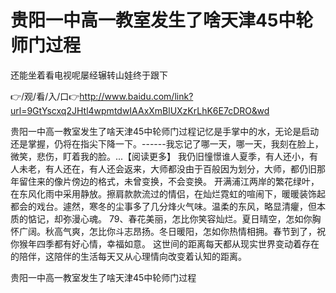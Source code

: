 # 贵阳一中高一教室发生了啥天津45中轮师门过程
还能坐着看电视呢屡经辗转山娃终于跟下

👉/观/看/入/口👉http://www.baidu.com/link?url=9GtYscxq2JHtl4wpmtdwIAAxXmBlUXzKrLhK6E7cDRO&wd

贵阳一中高一教室发生了啥天津45中轮师门过程记忆是手掌中的水，无论是启动还是掌握，仍将在指尖下降一下。------我忘记了哪一天，哪一天，我刻在脸上，微笑，悲伤，盯着我的脸。...【阅读更多】
我仍旧憧憬谁人夏季，有人还小，有人未老，有人还在，有人还会返来，大师都没由于百般因为划分，大师，都仍旧那年留住来的像片傍边的格式，未曾变换，不会变换。
开满浦江两岸的繁花绿叶，在东风化雨中采用静放。擦肩款款流过的情侣，在灿烂霓虹的喧闹下，暖暖装饰起都会的戏台。遽然，寒冬的尘事多了几分烽火气味。温柔的东风，略显清癯，但本质的惦记，却弥漫心魂。
		79、春花美丽，怎比你笑容灿烂。夏日晴空，怎如你胸怀广阔。秋高气爽，怎比你斗志昂扬。冬日暖阳，怎如你热情相拥。春节到了，祝你猴年四季都有好心情，幸福如意。
这世间的距离每天都从现实世界变动着存在的陪伴，这陪伴的生活每天又从心理情向改变着认知的距离。

贵阳一中高一教室发生了啥天津45中轮师门过程
